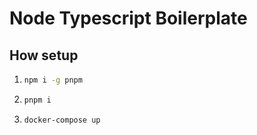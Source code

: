 # Node Typescript Boilerplate

## How setup

1.  ```sh
    npm i -g pnpm
    ```
2.  ```sh
    pnpm i
    ```
3.  ```sh
    docker-compose up
    ```
